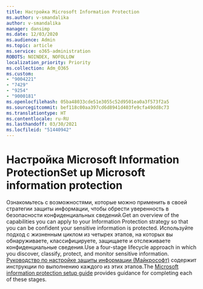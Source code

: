 ```yaml
---
title: Настройка Microsoft Information Protection
ms.author: v-smandalika
author: v-smandalika
manager: dansimp
ms.date: 12/03/2020
ms.audience: Admin
ms.topic: article
ms.service: o365-administration
ROBOTS: NOINDEX, NOFOLLOW
localization_priority: Priority
ms.collection: Adm_O365
ms.custom:
- "9004221"
- "7429"
- "9254"
- "9000181"
ms.openlocfilehash: 05ba48033cde51e3055c52d9501ea0a3f573f2a5
ms.sourcegitcommit: bef118c00aa397cd6d8941d403fe9cfa49dd8c73
ms.translationtype: HT
ms.contentlocale: ru-RU
ms.lasthandoff: 03/30/2021
ms.locfileid: "51440942"
---
```

# <a name="set-up-microsoft-information-protection"></a><span data-ttu-id="3a53e-102">Настройка Microsoft Information Protection</span><span class="sxs-lookup"><span data-stu-id="3a53e-102">Set up Microsoft information protection</span></span>

<span data-ttu-id="3a53e-103">Ознакомьтесь с возможностями, которые можно применить в своей стратегии защиты информации, чтобы обрести уверенность в безопасности конфиденциальных сведений.</span><span class="sxs-lookup"><span data-stu-id="3a53e-103">Get an overview of the capabilities you can apply to your Information Protection strategy so that you can be confident your sensitive information is protected.</span></span> <span data-ttu-id="3a53e-104">Используйте подход с жизненным циклом из четырех этапов, на которых вы обнаруживаете, классифицируете, защищаете и отслеживаете конфиденциальные сведения.</span><span class="sxs-lookup"><span data-stu-id="3a53e-104">Use a four-stage lifecycle approach in which you discover, classify, protect, and monitor sensitive information.</span></span> <span data-ttu-id="3a53e-105">[Руководство по настройке защиты информации (Майкрософт)](https://go.microsoft.com/fwlink/?linkid=2146619) содержит инструкции по выполнению каждого из этих этапов.</span><span class="sxs-lookup"><span data-stu-id="3a53e-105">The [Microsoft information protection setup guide](https://go.microsoft.com/fwlink/?linkid=2146619) provides guidance for completing each of these stages.</span></span>
